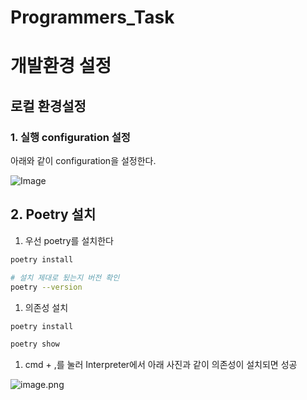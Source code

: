 # Programmers_Task

# 개발환경 설정

## 로컬 환경설정

### 1. 실행 configuration 설정

아래와 같이 configuration을 설정한다.

![Image](https://github.com/user-attachments/assets/0c74ad50-4d6b-415a-b070-39b2a41ed756)

## 2. Poetry 설치

1. 우선 poetry를 설치한다

```bash
poetry install

# 설치 제대로 됬는지 버전 확인
poetry --version
```

1. 의존성 설치

```bash
poetry install

poetry show
```

1. cmd + ,를 눌러 Interpreter에서 아래 사진과 같이 의존성이 설치되면 성공

![image.png](%E1%84%80%E1%85%A2%E1%84%87%E1%85%A1%E1%86%AF%E1%84%92%E1%85%AA%E1%86%AB%E1%84%80%E1%85%A7%E1%86%BC%20%E1%84%89%E1%85%A5%E1%86%AF%E1%84%8C%E1%85%A5%E1%86%BC%201b4b4f1e4fdd80038ba3fed41c5d39cd/image%201.png)
